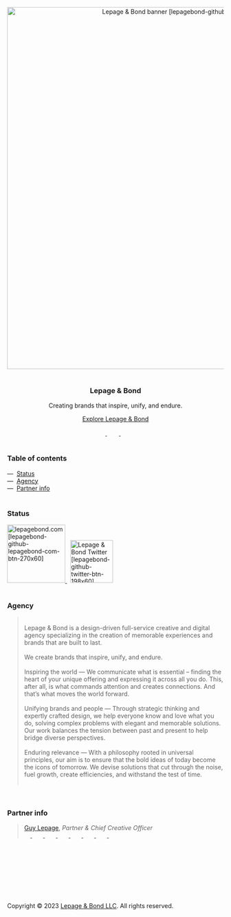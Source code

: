 <div align="center">
  <a href="https://lepagebond.com">
    <picture>
      <source 
        media="(prefers-color-scheme: dark)" 
        srcset="https://user-images.githubusercontent.com/1711854/231597819-7c240fde-33a2-40d1-8ade-94c0bb0e2ef7.png" width="840" alt="Lepage & Bond banner [lepagebond-github-banner-rev-1600x180]"">
      <img src="https://user-images.githubusercontent.com/1711854/231597815-1af980fb-0391-4565-8b01-2af1ee84e5a4.png" width="840" alt="Lepage & Bond banner [lepagebond-github-banner-1600x180]">
    </picture>
  </a>
</div>
<br />
<div align="center">
  <h3>Lepage & Bond</h3>
  <p>
    Creating brands that inspire, unify, and endure.
  </p>
  <p>
    <a href="https://github.com/lepagebond">Explore Lepage & Bond</a>
  </p>
  <div>
    <a href="https://twitter.com/lepagebond" target="_blank">
      <picture>
        <source 
          media="(prefers-color-scheme: dark)" 
          srcset="https://ico.vercel.app/twitter/ffffff"  width="16px">
        <img src="https://ico.vercel.app/twitter/000000"  width="16px">
      </picture>
    </a>
    &nbsp;&nbsp;
    <a href="https://www.linkedin.com/company/lepagebond/" target="_blank">
      <picture>
        <source 
          media="(prefers-color-scheme: dark)" 
          srcset="https://ico.vercel.app/linkedin/ffffff"  width="16px">
        <img src="https://ico.vercel.app/linkedin/000000"  width="16px">
      </picture>
    </a>
    &nbsp;&nbsp;
    <a href="https://github.com/lepagebond" target="_blank">
      <picture>
        <source 
          media="(prefers-color-scheme: dark)" 
          srcset="https://ico.vercel.app/github/ffffff"  width="16px">
        <img src="https://ico.vercel.app/github/000000"  width="16px">
      </picture>
    </a>
  </div>
</div>
<br />
<div>
  <h3>Table of contents</h3>
  <div>
    —&nbsp;&nbsp;<a href="#status">Status</a><br />
    —&nbsp;&nbsp;<a href="#agency">Agency</a><br />
    —&nbsp;&nbsp;<a href="#partner-info">Partner info</a><br />
  </div>
</div>
<br />
<div>
  <h3>Status</h3>
  <a href="https://lepagebond.com" target="_blank">
    <picture>
      <source 
        media="(prefers-color-scheme: dark)" 
        srcset="https://user-images.githubusercontent.com/1711854/231222176-6ff1bbf0-e61c-477d-82c2-dac27d8db6e5.png"  width="135px" alt="lepagebond.com [lepagebond-github-lepagebond-com-btn-rev-270x60]">
      <img src="https://user-images.githubusercontent.com/1711854/231222173-fd9c10c3-25bc-4fce-9318-131ac65f9c0e.png"  width="135px" alt="lepagebond.com [lepagebond-github-lepagebond-com-btn-270x60]">
    </picture>
  </a>
  &nbsp;
  <a href="https://twitter.com/lepagebond" target="_blank">
    <picture>
      <source 
        media="(prefers-color-scheme: dark)" 
        srcset="https://user-images.githubusercontent.com/1711854/231221964-532f4f89-4c20-4f56-b6e1-3a6e0ff562e1.png"  width="99px" alt="Lepage & Bond Twitter [lepagebond-github-twitter-btn-rev-198x60]">
      <img src="https://user-images.githubusercontent.com/1711854/231221961-4572a651-9467-46db-926d-9217208bcf78.png"  width="99px" alt="Lepage & Bond Twitter [lepagebond-github-twitter-btn-198x60]">
    </picture>
  </a>
</div>
<br />
<div>
  <h3>Agency</h3>
  <p>
    
  </p>
  <blockquote>
    <br />
    Lepage & Bond is a design-driven full-service creative and digital agency specializing in the creation of memorable experiences and brands that are built to last.<br />
    <br />
    We create brands that inspire, unify, and endure.<br />
    <br />
    Inspiring the world — We communicate what is essential – finding the heart of your unique offering and expressing it across all you do. This, after all, is what commands attention and creates connections. And that’s what moves the world forward.<br />
    <br />
    Unifying brands and people — Through strategic thinking and expertly crafted design, we help everyone know and love what you do, solving complex problems with elegant and memorable solutions. Our work balances the tension between past and present to help bridge diverse perspectives.<br />
    <br />
    Enduring relevance — With a philosophy rooted in universal principles, our aim is to ensure that the bold ideas of today become the icons of tomorrow. We devise solutions that cut through the noise, fuel growth, create efficiencies, and withstand the test of time.<br />
    <br />
  </blockquote>
</div>
<br />
<div>
  <h3>Partner info</h3>
  <blockquote>
    <a href="https://github.com/guylepage3" target="_blank">Guy Lepage</a>, <i>Partner & Chief Creative Officer</i>
    <div align="left">
      <a href="https://twitter.com/guylepage3" target="_blank">
        <picture>
          <source 
            media="(prefers-color-scheme: dark)" 
            srcset="https://ico.vercel.app/twitter/ffffff"  width="14px">
          <img src="https://ico.vercel.app/twitter/000000"  width="14px">
        </picture>
      </a>
      &nbsp;&nbsp;
      <a href="https://www.linkedin.com/in/guylepage/" target="_blank">
        <picture>
          <source 
            media="(prefers-color-scheme: dark)" 
            srcset="https://ico.vercel.app/linkedin/ffffff"  width="14px">
          <img src="https://ico.vercel.app/linkedin/000000"  width="14px">
        </picture>
      </a>
      &nbsp;&nbsp;
      <a href="https://github.com/guylepage3" target="_blank">
        <picture>
          <source 
            media="(prefers-color-scheme: dark)" 
            srcset="https://ico.vercel.app/github/ffffff"  width="14px">
          <img src="https://ico.vercel.app/github/000000"  width="14px">
        </picture>
      </a>
      &nbsp;&nbsp;
      <a href="https://stackoverflow.com/users/1314487/guy-lepage" target="_blank">
        <picture>
          <source 
            media="(prefers-color-scheme: dark)" 
            srcset="https://ico.vercel.app/stackoverflow/ffffff"  width="14px">
          <img src="https://ico.vercel.app/stackoverflow/000000"  width="14px">
        </picture>
      </a>
      &nbsp;&nbsp;
      <a href="https://www.npmjs.com/~guylepage3" target="_blank">
        <picture>
          <source 
            media="(prefers-color-scheme: dark)" 
            srcset="https://ico.vercel.app/npm/ffffff"  width="14px">
          <img src="https://ico.vercel.app/npm/000000"  width="14px">
        </picture>
      </a>
      &nbsp;&nbsp;
      <a href="https://medium.com/@guylepage3" target="_blank">
        <picture>
          <source 
            media="(prefers-color-scheme: dark)" 
            srcset="https://ico.vercel.app/medium/ffffff"  width="14px">
          <img src="https://ico.vercel.app/medium/000000"  width="14px">
        </picture>
      </a>
      &nbsp;&nbsp;
      <a href="https://bitcoin.clarkmoody.com/dashboard/" target="_blank">
        <picture>
          <source 
            media="(prefers-color-scheme: dark)" 
            srcset="https://ico.vercel.app/bitcoin/ffffff"  width="14px">
          <img src="https://ico.vercel.app/bitcoin/000000"  width="14px">
        </picture>
      </a>
      &nbsp;&nbsp;
      <a href="https://www.buymeacoffee.com/guylepage3" target="_blank">
        <picture>
          <source 
            media="(prefers-color-scheme: dark)" 
            srcset="https://ico.vercel.app/buymeacoffee/ffffff"  width="14px">
          <img src="https://ico.vercel.app/buymeacoffee/000000"  width="14px">
        </picture>
      </a>
    </div>
  </blockquote>
</div>
<br />
<br />
<br />
<br />
<br />
<br />
<br />
<p align="left">  
  Copyright © 2023 <a href="https://lepagebond.com" target="_blank">Lepage & Bond LLC</a>. All rights reserved.
</p>
